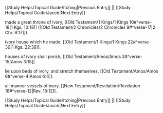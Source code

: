 [[Study Helps/Topical Guide/Itching|Previous Entry]]  ||  [[Study Helps/Topical Guide/Jacob|Next Entry]]

 made a great throne of ivory, [[Old Testament/1 Kings/1 Kings 10#^verse-18|1 Kgs. 10:18]] ([[Old Testament/2 Chronicles/2 Chronicles 9#^verse-17|2 Chr. 9:17]]).

 ivory house which he made, [[Old Testament/1 Kings/1 Kings 22#^verse-39|1 Kgs. 22:39]].

 houses of ivory shall perish, [[Old Testament/Amos/Amos 3#^verse-15|Amos 3:15]].

 lie upon beds of ivory, and stretch themselves, [[Old Testament/Amos/Amos 6#^verse-4|Amos 6:4]].

 all manner vessels of ivory, [[New Testament/Revelation/Revelation 18#^verse-12|Rev. 18:12]].

[[Study Helps/Topical Guide/Itching|Previous Entry]]  ||  [[Study Helps/Topical Guide/Jacob|Next Entry]]